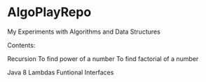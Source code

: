 # AlgoPlayRepo

My Experiments with Algorithms and Data Structures

Contents:

Recursion
  To find power of a number
  To find factorial of a number
  
Java 8 Lambdas
  Funtional Interfaces
